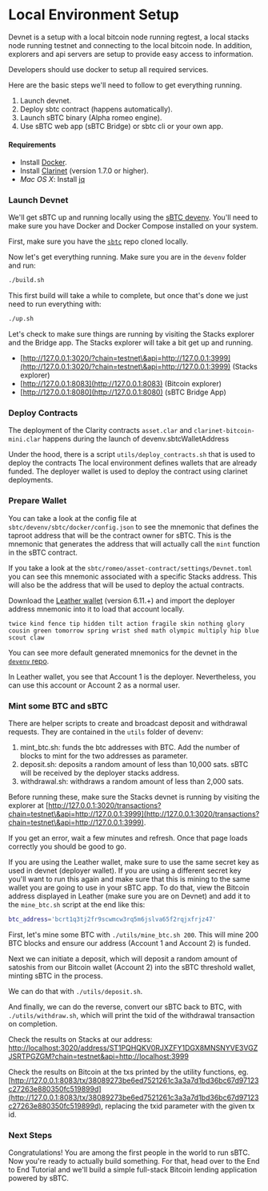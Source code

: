 # Local Environment Setup

Devnet is a setup with a local bitcoin node running regtest, a local stacks node running testnet and connecting to the local bitcoin node. In addition, explorers and api servers are setup to provide easy access to information.

Developers should use docker to setup all required services.

Here are the basic steps we'll need to follow to get everything running.

1. Launch devnet.
2. Deploy sbtc contract (happens automatically).
3. Launch sBTC binary (Alpha romeo engine).
4. Use sBTC web app (sBTC Bridge) or sbtc cli or your own app.

#### Requirements

* Install [Docker](https://docs.docker.com/engine/install/).
* Install [Clarinet](https://github.com/hirosystems/clarinet) (version 1.7.0 or higher).
* _Mac OS X_: Install [jq](https://formulae.brew.sh/formula/jq)

### Launch Devnet

We'll get sBTC up and running locally using the [sBTC devenv](https://github.com/stacks-network/sbtc/blob/main/devenv/README.md). You'll need to make sure you have Docker and Docker Compose installed on your system.

First, make sure you have the [`sbtc`](https://github.com/stacks-network/sbtc) repo cloned locally.

Now let's get everything running. Make sure you are in the `devenv` folder and run:

```bash
./build.sh
```

This first build will take a while to complete, but once that's done we just need to run everything with:

```bash
./up.sh
```

Let's check to make sure things are running by visiting the Stacks explorer and the Bridge app. The Stacks explorer will take a bit get up and running.

* [http://127.0.0.1:3020/?chain=testnet\&api=http://127.0.0.1:3999](http://127.0.0.1:3020/?chain=testnet\&api=http://127.0.0.1:3999) (Stacks explorer)
* [http://127.0.0.1:8083](http://127.0.0.1:8083) (Bitcoin explorer)
* [http://127.0.0.1:8080](http://127.0.0.1:8080) (sBTC Bridge App)

### Deploy Contracts

The deployment of the Clarity contracts `asset.clar` and `clarinet-bitcoin-mini.clar` happens during the launch of devenv.sbtcWalletAddress

Under the hood, there is a script `utils/deploy_contracts.sh` that is used to deploy the contracts The local environment defines wallets that are already funded. The deployer wallet is used to deploy the contract using clarinet deployments.

### Prepare Wallet

You can take a look at the config file at `sbtc/devenv/sbtc/docker/config.json` to see the mnemonic that defines the taproot address that will be the contract owner for sBTC. This is the mnemonic that generates the address that will actually call the `mint` function in the sBTC contract.

If you take a look at the `sbtc/romeo/asset-contract/settings/Devnet.toml` you can see this mnemonic associated with a specific Stacks address. This will also be the address that will be used to deploy the actual contracts.

Download the [Leather wallet](https://leather.io) (version 6.11.+) and import the deployer address mnemonic into it to load that account locally.

```
twice kind fence tip hidden tilt action fragile skin nothing glory cousin green tomorrow spring wrist shed math olympic multiply hip blue scout claw
```

You can see more default generated mnemonics for the devnet in the [`devenv` repo](https://github.com/stacks-network/sbtc/devenv).

In Leather wallet, you see that Account 1 is the deployer. Nevertheless, you can use this account or Account 2 as a normal user.

### Mint some BTC and sBTC

There are helper scripts to create and broadcast deposit and withdrawal requests. They are contained in the `utils` folder of devenv:

1. mint\_btc.sh: funds the btc addresses with BTC. Add the number of blocks to mint for the two addresses as parameter.
2. deposit.sh: deposits a random amount of less than 10,000 sats. sBTC will be received by the deployer stacks address.
3. withdrawal.sh: withdraws a random amount of less than 2,000 sats.

Before running these, make sure the Stacks devnet is running by visiting the explorer at [http://127.0.0.1:3020/transactions?chain=testnet\&api=http://127.0.0.1:3999](http://127.0.0.1:3020/transactions?chain=testnet\&api=http://127.0.0.1:3999).

If you get an error, wait a few minutes and refresh. Once that page loads correctly you should be good to go.

If you are using the Leather wallet, make sure to use the same secret key as used in devnet (deployer wallet). If you are using a different secret key you'll want to run this again and make sure that this is mining to the same wallet you are going to use in your sBTC app. To do that, view the Bitcoin address displayed in Leather (make sure you are on Devnet) and add it to the `mine_btc.sh` script at the end like this:

```bash
btc_address='bcrt1q3tj2fr9scwmcw3rq5m6jslva65f2rqjxfrjz47'
```

First, let's mine some BTC with `./utils/mine_btc.sh 200`. This will mine 200 BTC blocks and ensure our address (Account 1 and Account 2) is funded.

Next we can initiate a deposit, which will deposit a random amount of satoshis from our Bitcoin wallet (Account 2) into the sBTC threshold wallet, minting sBTC in the process.

We can do that with `./utils/deposit.sh`.

And finally, we can do the reverse, convert our sBTC back to BTC, with `./utils/withdraw.sh`, which will print the txid of the withdrawal transaction on completion.

Check the results on Stacks at our address: [http://localhost:3020/address/ST1PQHQKV0RJXZFY1DGX8MNSNYVE3VGZJSRTPGZGM?chain=testnet\&api=http://localhost:3999](http://localhost:3020/address/ST1PQHQKV0RJXZFY1DGX8MNSNYVE3VGZJSRTPGZGM?chain=testnet\&api=http://localhost:3999)

Check the results on Bitcoin at the txs printed by the utility functions, eg. [http://127.0.0.1:8083/tx/38089273be6ed7521261c3a3a7d1bd36bc67d97123c27263e880350fc519899d](http://127.0.0.1:8083/tx/38089273be6ed7521261c3a3a7d1bd36bc67d97123c27263e880350fc519899d), replacing the txid parameter with the given tx id.

### Next Steps

Congratulations! You are among the first people in the world to run sBTC. Now you're ready to actually build something. For that, head over to the End to End Tutorial and we'll build a simple full-stack Bitcoin lending application powered by sBTC.
